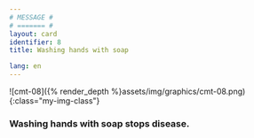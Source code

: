 ```yaml
---
# MESSAGE #
# ======= #
layout: card
identifier: 8
title: Washing hands with soap

lang: en
---
```


![cmt-08]({% render_depth %}assets/img/graphics/cmt-08.png){:class="my-img-class"}

### Washing hands with soap stops disease.
